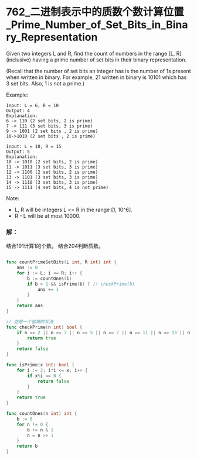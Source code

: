 # 762_二进制表示中的质数个数计算位置_Prime_Number_of_Set_Bits_in_Binary_Representation

Given two integers L and R, find the count of numbers in the range [L, R] (inclusive) having a prime number of set bits in their binary representation.

(Recall that the number of set bits an integer has is the number of 1s present when written in binary. For example, 21 written in binary is 10101 which has 3 set bits. Also, 1 is not a prime.)

Example:

    Input: L = 6, R = 10  
    Output: 4  
    Explanation:  
    6 -> 110 (2 set bits, 2 is prime)  
    7 -> 111 (3 set bits, 3 is prime)   
    9 -> 1001 (2 set bits , 2 is prime)   
    10->1010 (2 set bits , 2 is prime)   

    Input: L = 10, R = 15  
    Output: 5   
    Explanation:   
    10 -> 1010 (2 set bits, 2 is prime)   
    11 -> 1011 (3 set bits, 3 is prime)  
    12 -> 1100 (2 set bits, 2 is prime)  
    13 -> 1101 (3 set bits, 3 is prime)  
    14 -> 1110 (3 set bits, 3 is prime)  
    15 -> 1111 (4 set bits, 4 is not prime)  

Note:  
- L, R will be integers L <= R in the range [1, 10^6].  
- R - L will be at most 10000.

### 解：

结合191计算1的个数。
结合204判断质数。

```go

func countPrimeSetBits(L int, R int) int {
	ans := 0
	for i := L; i <= R; i++ {
		b := countOnes(i)
		if b > 1 && isPrime(b) { // checkPrime(b)
			ans += 1
		}
	}
	return ans
}

// 这是一个偷懒的写法
func checkPrime(n int) bool {
	if n == 2 || n == 3 || n == 5 || n == 7 || n == 11 || n == 13 || n == 17 || n == 19 {
		return true
	}
	return false
}

func isPrime(x int) bool {
	for i := 2; i*i <= x; i++ {
		if x%i == 0 {
			return false
		}
	}
	return true
}

func countOnes(n int) int {
	b := 0
	for n != 0 {
		b += n & 1
		n = n >> 1
	}
	return b
}
```